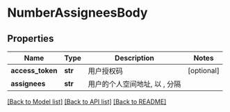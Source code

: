 # NumberAssigneesBody

## Properties
Name | Type | Description | Notes
------------ | ------------- | ------------- | -------------
**access_token** | **str** | 用户授权码 | [optional] 
**assignees** | **str** | 用户的个人空间地址, 以 , 分隔 | 

[[Back to Model list]](../README.md#documentation-for-models) [[Back to API list]](../README.md#documentation-for-api-endpoints) [[Back to README]](../README.md)

